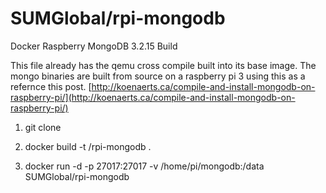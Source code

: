 # SUMGlobal/rpi-mongodb
Docker Raspberry MongoDB 3.2.15 Build

This file already has the qemu cross compile built into its base image. The mongo binaries are built from source on a raspberry pi 3 using this as a refernce
this post. [http://koenaerts.ca/compile-and-install-mongodb-on-raspberry-pi/](http://koenaerts.ca/compile-and-install-mongodb-on-raspberry-pi/)

1) git clone

2) docker build -t <yourDockerhubName>/rpi-mongodb .

3) docker run -d -p 27017:27017 -v /home/pi/mongodb:/data SUMGlobal/rpi-mongodb


